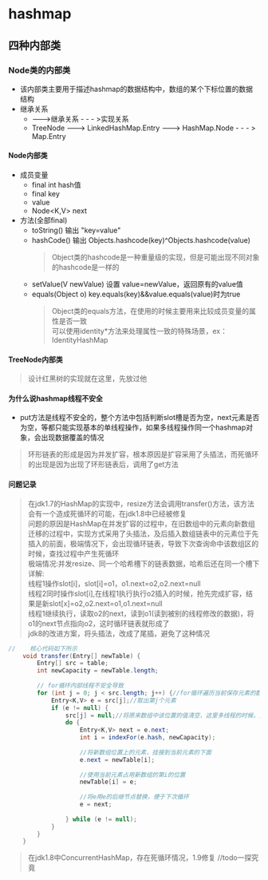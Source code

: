 # hashmap
## 四种内部类
### Node类的内部类
* 该内部类主要用于描述hashmap的数据结构中，数组的某个下标位置的数据结构
* 继承关系
    * --->继承关系    - - - >实现关系
    * TreeNode ---> LinkedHashMap.Entry ---> HashMap.Node - - - > Map.Entry
#### Node内部类
* 成员变量
    * final int hash值
    * final key
    * value
    * Node<K,V> next
* 方法(全部final)
    * toString() 输出 "key=value"
    * hashCode() 输出 Objects.hashcode(key)^Objects.hashcode(value)
        > Object类的hashcode是一种重量级的实现，但是可能出现不同对象的hashcode是一样的
    * setValue(V newValue) 设置 value=newValue，返回原有的value值
    * equals(Object o) key.equals(key)&&value.equals(value)时为true
        > Object类的equals方法，在使用的时候主要用来比较成员变量的属性是否一致  
        可以使用identity*方法来处理属性一致的特殊场景，ex：IdentityHashMap
#### TreeNode内部类
> 设计红黑树的实现就在这里，先放过他


#### 为什么说hashmap线程不安全
* put方法是线程不安全的，整个方法中包括判断slot槽是否为空，next元素是否为空，等都只能实现基本的单线程操作，如果多线程操作同一个hashmap对象，会出现数据覆盖的情况
> 环形链表的形成是因为并发扩容，根本原因是扩容采用了头插法，而死循环的出现是因为出现了环形链表后，调用了get方法


#### 问题记录
> 在jdk1.7的HashMap的实现中，resize方法会调用transfer()方法，该方法会有一个造成死循环的可能，在jdk1.8中已经被修复  
问题的原因是HashMap在并发扩容的过程中，在旧数组中的元素向新数组迁移的过程中，实现方式采用了头插法，及后插入数组链表中的元素位于先插入的前面，极端情况下，会出现循环链表，导致下次查询命中该数组区的时候，查找过程中产生死循环  
极端情况:并发resize、同一个哈希槽下的链表数据，哈希后还在同一个槽下  
详解:  
线程1操作slot[i]，slot[i]=o1，o1.next=o2,o2.next=null  
线程2同时操作slot[i],在线程1执行执行o2插入的时候，抢先完成扩容，结果是新slot[x]=o2,o2.next=o1,o1.next=null  
线程1继续执行，读取o2的next，读到o1(读到被别的线程修改的数据)，将o1的next节点指向o2，这时循环链表就形成了  
jdk8的改进方案，将头插法，改成了尾插，避免了这种情况

```java
//    核心代码如下所示
    void transfer(Entry[] newTable) {
        Entry[] src = table;
        int newCapacity = newTable.length;
        
        // for循环内部线程不安全导致
        for (int j = 0; j < src.length; j++) {//for循环遍历当前保存元素的数组    
            Entry<K,V> e = src[j];//取出第j个元素
            if (e != null) {
                src[j] = null;//将原来数组中该位置的值清空，这里多线程的时候，是保证不了的
                do {
                    Entry<K,V> next = e.next;
                    int i = indexFor(e.hash, newCapacity);
                    
                    //将新数组位置上的元素，挂接到当前元素的下面
                    e.next = newTable[i];
                    
                    //使用当前元素占用新数组的第i的位置
                    newTable[i] = e;
                    
                    //将e用e的后继节点替换，便于下次循环
                    e = next;
                    
                } while (e != null);
            }
        }
    }
```

> 在jdk1.8中ConcurrentHashMap，存在死循环情况，1.9修复
//todo一探究竟





